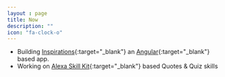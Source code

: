 ```yaml
---
layout : page
title: Now
description: ""
icon: "fa-clock-o"
---
```


* Building [Inspirations](https://thecodebee.github.io/inspirations/){:target="_blank"} an [Angular](https://angular.io){:target="_blank"} based app.
* Working on [Alexa Skill Kit](https://developer.amazon.com/alexa-skills-kit){:target="_blank"} based Quotes & Quiz skills
